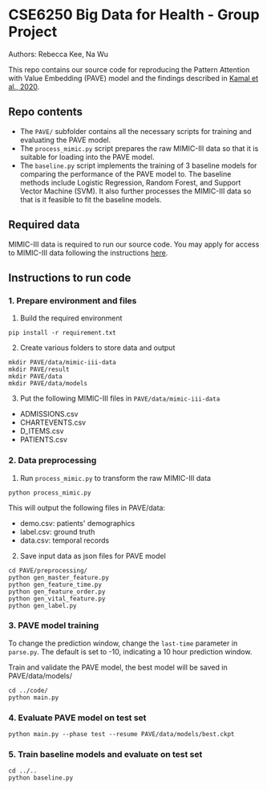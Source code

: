 # CSE6250 Big Data for Health - Group Project

Authors: Rebecca Kee, Na Wu

This repo contains our source code for reproducing the Pattern Attention with Value Embedding (PAVE) model and the findings described in [Kamal et al., 2020](https://bmcmedinformdecismak.biomedcentral.com/articles/10.1186/s12911-020-01331-7).

## Repo contents
* The `PAVE/` subfolder contains all the necessary scripts for training and evaluating the PAVE model. 
* The `process_mimic.py` script prepares the raw MIMIC-III data so that it is suitable for loading into the PAVE model. 
* The `baseline.py` script implements the training of 3 baseline models for comparing the performance of the PAVE model to. The baseline methods include Logistic Regression, Random Forest, and Support Vector Machine (SVM). It also further processes the MIMIC-III data so that is it feasible to fit the baseline models.

## Required data 
MIMIC-III data is required to run our source code. You may apply for access to MIMIC-III data following the instructions [here](https://mimic.mit.edu/docs/gettingstarted/). 

## Instructions to run code

### 1. Prepare environment and files

1. Build the required environment
```
pip install -r requirement.txt
```

2. Create various folders to store data and output
``` 
mkdir PAVE/data/mimic-iii-data
mkdir PAVE/result
mkdir PAVE/data
mkdir PAVE/data/models
```

3. Put the following MIMIC-III files in `PAVE/data/mimic-iii-data` 
* ADMISSIONS.csv
* CHARTEVENTS.csv
* D_ITEMS.csv
* PATIENTS.csv

### 2. Data preprocessing

1. Run `process_mimic.py` to transform the raw MIMIC-III data 
```
python process_mimic.py
```
This will output the following files in PAVE/data:
* demo.csv: patients' demographics
* label.csv: ground truth
* data.csv: temporal records

2. Save input data as json files for PAVE model
```
cd PAVE/preprocessing/
python gen_master_feature.py 
python gen_feature_time.py
python gen_feature_order.py 
python gen_vital_feature.py 
python gen_label.py 
```

### 3. PAVE model training

To change the prediction window, change the `last-time` parameter in `parse.py`. The default is set to -10, indicating a 10 hour prediction window. 

Train and validate the PAVE model, the best model will be saved in PAVE/data/models/
```
cd ../code/
python main.py 
```
### 4. Evaluate PAVE model on test set
```
python main.py --phase test --resume PAVE/data/models/best.ckpt
```
### 5. Train baseline models and evaluate on test set
```
cd ../..
python baseline.py
```
